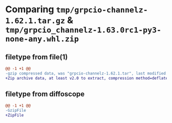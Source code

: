 # Comparing `tmp/grpcio-channelz-1.62.1.tar.gz` & `tmp/grpcio_channelz-1.63.0rc1-py3-none-any.whl.zip`

## filetype from file(1)

```diff
@@ -1 +1 @@
-gzip compressed data, was "grpcio-channelz-1.62.1.tar", last modified: Fri Mar  8 00:12:15 2024, max compression
+Zip archive data, at least v2.0 to extract, compression method=deflate
```

## filetype from diffoscope

```diff
@@ -1 +1 @@
-GzipFile
+ZipFile
```


